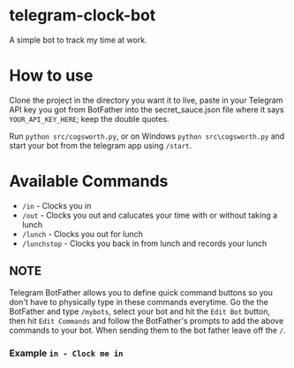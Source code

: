 # telegram-clock-bot
A simple bot to track my time at work.

# How to use
Clone the project in the directory you want it to live, paste in your Telegram API key you got from BotFather into
the secret_sauce.json file where it says `YOUR_API_KEY_HERE`; keep the double quotes.

Run `python src/cogsworth.py`, or on Windows `python src\cogsworth.py` and start your bot from the telegram app using `/start`.

# Available Commands
* `/in` - Clocks you in
* `/out` - Clocks you out and calucates your time with or without taking a lunch
* `/lunch` - Clocks you out for lunch
* `/lunchstop` - Clocks you back in from lunch and records your lunch 

## NOTE
Telegram BotFather allows you to define quick command buttons so you don't have to physically type in these commands everytime.
Go the the BotFather and type `/mybots`, select your bot and hit the `Edit Bot` button, then hit `Edit Commands` and follow
the BotFather's prompts to add the above commands to your bot. When sending them to the bot father leave off the `/`.

### Example `in - Clock me in`
